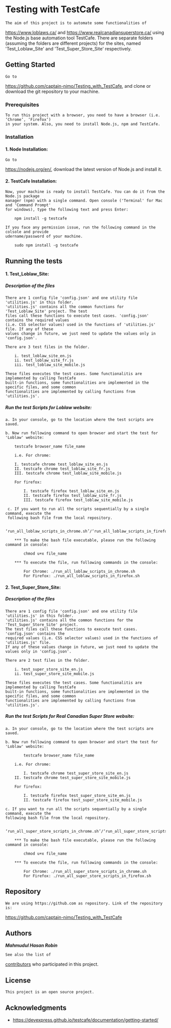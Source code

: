 # Testing with TestCafe

	The aim of this project is to automate some functionalities of
https://www.loblaws.ca/ and 
https://www.realcanadiansuperstore.ca/ using the Node.js base automation tool TestCafe.
	There are separate folders (assuming the folders are different projects) for the sites, named 
	'Test_Loblaw_Site' and 'Test_Super_Store_Site' respectively. 

## Getting Started

	Go to 
https://github.com/captain-nimo/Testing_with_TestCafe, and clone or download the git repository to your machine.
	
### Prerequisites

	To run this project with a browser, you need to have a browser (i.e. ‘Chrome’, ‘Firefox’) 
	in your system. Also, you need to install Node.js, npm and TestCafe.
	
### Installation

#### 1. Node Installation:

	Go to 
https://nodejs.org/en/, download the latest version of Node.js and install it.
	
#### 2. TestCafe Installation:

	Now, your machine is ready to install TestCafe. You can do it from the Node.js package 
	manager (npm) with a single command. Open console ('Terminal' for Mac and 'Command Prompt' 
	for windows), type the following text and press Enter:

	  	npm install -g testcafe
	
	If you face any permission issue, run the following command in the colsole and provide 
	udername/password of your machine.
		
		sudo npm install -g testcafe
	  		
## Running the tests

#### 1. Test_Loblaw_Site:

##### Description of the files

	There are 1 config file 'config.json' and one utility file 'utilities.js' in this folder. 
	'utilities.js' contains all the common functions for 'Test_Loblaw_Site' project. The test 
	files call these functions to execute test cases. 'config.json' contains the required values
	(i.e. CSS selector values) used in the functions of 'utilities.js' file. If any of these 
	values change in future, we just need to update the values only in 'config.json'.
		
	There are 3 test files in the folder.
			
		i. test_loblaw_site_en.js
		ii. test_loblaw_site_fr.js
		iii. test_loblaw_site_mobile.js
			
	These files executes the test cases. Some functionalitis are implemented by calling TestCafe 
	built-in functions, some functionalities are implemented in the specific files, and some common 
	functionalities are implemented by calling functions from 'utilities.js'.

##### Run the test Scripts for Loblaw website:

	a. In your console, go to the location where the test scripts are saved.

	b. Now run following command to open browser and start the test for 'Loblaw' website: 
	  	
		testcafe browser_name file_name

	    i.e. For chrome: 
	    		
		I. testcafe chrome test_loblaw_site_en.js 
    	II. testcafe chrome test_loblaw_site_fr.js
    	III. testcafe chrome test_loblaw_site_mobile.js 

	    For firefox: 
	    		
	    	I. testcafe firefox test_loblaw_site_en.js
	    	II. testcafe firefox test_loblaw_site_fr.js
	    	III. testcafe firefox test_loblaw_site_mobile.js
	    
	 c. If you want to run all the scripts sequentially by a single command, execute the 
	 following bash file from the local repository.
  
  			‘run_all_loblaw_scripts_in_chrome.sh’/‘run_all_loblaw_scripts_in_firefox.sh’

	    *** To make the bash file executable, please run the following command in console: 
	    	
	    	chmod u+x file_name

	    *** To execute the file, run following commands in the console: 
	    		
	    	For Chrome: ./run_all_loblaw_scripts_in_chrome.sh
	    	For Firefox: ./run_all_loblaw_scripts_in_firefox.sh
	    		
#### 2. Test_Super_Store_Site:

##### Description of the files

	There are 1 config file 'config.json' and one utility file 'utilities.js' in this folder. 
	'utilities.js' contains all the common functions for the 'Test_Super_Store_Site' project. 
	The test files call these functions to execute test cases. 'config.json' contains the 
	required values (i.e. CSS selector values) used in the functions of 'utilities.js' file. 
	If any of these values change in future, we just need to update the values only in 'config.json'.
		
	There are 2 test files in the folder.
			
		i. test_super_store_site_en.js
		ii. test_super_store_site_mobile.js
			
	These files executes the test cases. Some functionalitis are implemented by calling TestCafe 
	built-in functions, some functionalities are implemented in the specific files, and some common 
	functionalities are implemented by calling functions from 'utilities.js'.

##### Run the test Scripts for Real Canadian Super Store website:

	a. In your console, go to the location where the test scripts are saved.

	b. Now run following command to open browser and start the test for 'Loblaw' website: 
	  	
	  		testcafe browser_name file_name

	    i.e. For chrome: 
	    		
	    	I. testcafe chrome test_super_store_site_en.js 
    	II. testcafe chrome test_super_store_site_mobile.js

	    For firefox: 
	    		
	    	I. testcafe firefox test_super_store_site_en.js
	    	II. testcafe firefox test_super_store_site_mobile.js
	    
	c. If you want to run all the scripts sequentially by a single command, execute the 
	following bash file from the local repository.
  
  		‘run_all_super_store_scripts_in_chrome.sh’/‘run_all_super_store_scripts_in_firefox.sh’

	    *** To make the bash file executable, please run the following command in console: 
	    	
	    	chmod u+x file_name

	    *** To execute the file, run following commands in the console: 
	    		
	    	For Chrome: ./run_all_super_store_scripts_in_chrome.sh
	    	For Firefox: ./run_all_super_store_scripts_in_firefox.sh
		
## Repository

	We are using https://github.com as repository. Link of the repository is: 
https://github.com/captain-nimo/Testing_with_TestCafe 

## Authors

***Mahmudul Hasan Robin***

	See also the list of 
[contributors](https://github.com/captain-nimo/Testing_with_TestCafe/contributors) who participated in this project.

## License

	This project is an open source project.

## Acknowledgments

* https://devexpress.github.io/testcafe/documentation/getting-started/
